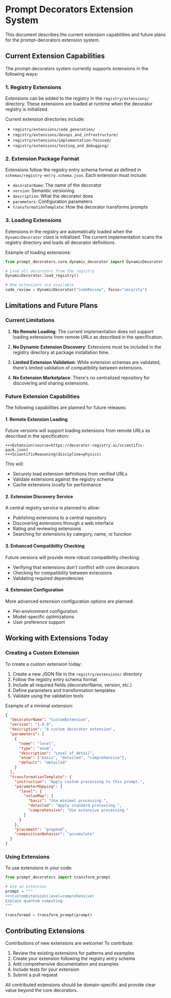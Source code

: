 # Prompt Decorators Extension System

This document describes the current extension capabilities and future plans for the prompt-decorators extension system.

## Current Extension Capabilities

The prompt-decorators system currently supports extensions in the following ways:

### 1. Registry Extensions

Extensions can be added to the registry in the `registry/extensions/` directory. These extensions are loaded at runtime when the decorator registry is initialized.

Current extension directories include:
- `registry/extensions/code_generation/`
- `registry/extensions/devops_and_infrastructure/`
- `registry/extensions/implementation-focused/`
- `registry/extensions/testing_and_debugging/`

### 2. Extension Package Format

Extensions follow the registry entry schema format as defined in `schemas/registry-entry.schema.json`. Each extension must include:

- `decoratorName`: The name of the decorator
- `version`: Semantic versioning
- `description`: What the decorator does
- `parameters`: Configuration parameters
- `transformationTemplate`: How the decorator transforms prompts

### 3. Loading Extensions

Extensions in the registry are automatically loaded when the `DynamicDecorator` class is initialized. The current implementation scans the registry directory and loads all decorator definitions.

Example of loading extensions:

```python
from prompt_decorators.core.dynamic_decorator import DynamicDecorator

# Load all decorators from the registry
DynamicDecorator.load_registry()

# Now extensions are available
code_review = DynamicDecorator("CodeReview", focus="security")
```

## Limitations and Future Plans

### Current Limitations

1. **No Remote Loading**: The current implementation does not support loading extensions from remote URLs as described in the specification.

2. **No Dynamic Extension Discovery**: Extensions must be included in the registry directory at package installation time.

3. **Limited Extension Validation**: While extension schemas are validated, there's limited validation of compatibility between extensions.

4. **No Extension Marketplace**: There's no centralized repository for discovering and sharing extensions.

### Future Extension Capabilities

The following capabilities are planned for future releases:

#### 1. Remote Extension Loading

Future versions will support loading extensions from remote URLs as described in the specification:

```
+++Extension(source=https://decorator-registry.ai/scientific-pack.json)
+++ScientificReasoning(discipline=physics)
```

This will:
- Securely load extension definitions from verified URLs
- Validate extensions against the registry schema
- Cache extensions locally for performance

#### 2. Extension Discovery Service

A central registry service is planned to allow:
- Publishing extensions to a central repository
- Discovering extensions through a web interface
- Rating and reviewing extensions
- Searching for extensions by category, name, or function

#### 3. Enhanced Compatibility Checking

Future versions will provide more robust compatibility checking:
- Verifying that extensions don't conflict with core decorators
- Checking for compatibility between extensions
- Validating required dependencies

#### 4. Extension Configuration

More advanced extension configuration options are planned:
- Per-environment configuration
- Model-specific optimizations
- User preference support

## Working with Extensions Today

### Creating a Custom Extension

To create a custom extension today:

1. Create a new JSON file in the `registry/extensions/` directory
2. Follow the registry entry schema format
3. Include all required fields (decoratorName, version, etc.)
4. Define parameters and transformation templates
5. Validate using the validation tools

Example of a minimal extension:

```json
{
  "decoratorName": "CustomExtension",
  "version": "1.0.0",
  "description": "A custom decorator extension",
  "parameters": [
    {
      "name": "level",
      "type": "enum",
      "description": "Level of detail",
      "enum": ["basic", "detailed", "comprehensive"],
      "default": "detailed"
    }
  ],
  "transformationTemplate": {
    "instruction": "Apply custom processing to this prompt.",
    "parameterMapping": {
      "level": {
        "valueMap": {
          "basic": "Use minimal processing.",
          "detailed": "Apply standard processing.",
          "comprehensive": "Use extensive processing."
        }
      }
    },
    "placement": "prepend",
    "compositionBehavior": "accumulate"
  }
}
```

### Using Extensions

To use extensions in your code:

```python
from prompt_decorators import transform_prompt

# Use an extension
prompt = """
+++CustomExtension(level=comprehensive)
Explain quantum computing.
"""

transformed = transform_prompt(prompt)
```

## Contributing Extensions

Contributions of new extensions are welcome! To contribute:

1. Review the existing extensions for patterns and examples
2. Create your extension following the registry entry schema
3. Add comprehensive documentation and examples
4. Include tests for your extension
5. Submit a pull request

All contributed extensions should be domain-specific and provide clear value beyond the core decorators.
